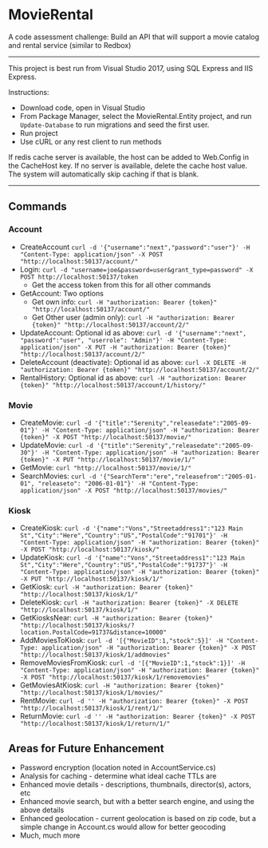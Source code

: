 # MovieRental

A code assessment challenge: Build an API that will support a movie catalog and rental service (similar to Redbox)

-----

This project is best run from Visual Studio 2017, using SQL Express and IIS Express.

Instructions:
* Download code, open in Visual Studio
* From Package Manager, select the MovieRental.Entity project, and run `Update-Database` to run migrations and seed the first user.
* Run project
* Use cURL or any rest client to run methods

If redis cache server is available, the host can be added to Web.Config in the CacheHost key. If no server is available, delete the cache host value. The system will automatically skip caching if that is blank.

-----

## Commands
### Account

* CreateAccount `curl -d '{"username":"next","password":"user"}' -H "Content-Type: application/json" -X POST "http://localhost:50137/account/"`
* Login: `curl -d "username=joe&password=user&grant_type=password" -X POST http://localhost:50137/token`
  - Get the access token from this for all other commands
* GetAccount: Two options
  - Get own info: `curl -H "authorization: Bearer {token}" "http://localhost:50137/account/"`
  - Get Other user (admin only): `curl -H "authorization: Bearer {token}" "http://localhost:50137/account/2/"`
* UpdateAccount: Optional id as above: `curl -d '{"username":"next", "password":"user", "userrole": "Admin"}' -H "Content-Type: application/json" -X PUT -H "authorization: Bearer {token}" "http://localhost:50137/account/2/"`
* DeleteAccount (deactivate): Optional id as above: `curl -X DELETE -H "authorization: Bearer {token}" "http://localhost:50137/account/2/"`
* RentalHistory: Optional id as above: `curl -H "authorization: Bearer {token}" "http://localhost:50137/account/1/history/"`

### Movie

* CreateMovie: `curl -d '{"title":"Serenity","releasedate":"2005-09-01"}' -H "Content-Type: application/json" -H "authorization: Bearer {token}" -X POST "http://localhost:50137/movie/"`
* UpdateMovie: `curl -d '{"title":"Serenity","releasedate":"2005-09-30"}' -H "Content-Type: application/json" -H "authorization: Bearer {token}" -X PUT "http://localhost:50137/movie/1/"`
* GetMovie: `curl "http://localhost:50137/movie/1/"`
* SearchMovies: `curl -d '{"SearchTerm":"ere","releasefrom":"2005-01-01", "releaseto": "2006-01-01"}' -H "Content-Type: application/json" -X POST "http://localhost:50137/movies/"`

### Kiosk

* CreateKiosk: `curl -d '{"name":"Vons","Streetaddress1":"123 Main St","City":"Here","Country":"US","PostalCode":"91701"}' -H "Content-Type: application/json" -H "authorization: Bearer {token}" -X POST "http://localhost:50137/kiosk/"`
* UpdateKiosk: `curl -d '{"name":"Vons","Streetaddress1":"123 Main St","City":"Here","Country":"US","PostalCode":"91737"}' -H "Content-Type: application/json" -H "authorization: Bearer {token}" -X PUT "http://localhost:50137/kiosk/1/"`
* GetKiosk: `curl -H "authorization: Bearer {token}" "http://localhost:50137/kiosk/1/"`
* DeleteKiosk: `curl -H "authorization: Bearer {token}" -X DELETE "http://localhost:50137/kiosk/1/"`
* GetKiosksNear: `curl -H "authorization: Bearer {token}" "http://localhost:50137/kiosks/?location.PostalCode=91737&distance=10000"`
* AddMoviesToKiosk: `curl -d '[{"MovieID":1,"stock":5}]' -H "Content-Type: application/json" -H "authorization: Bearer {token}" -X POST "http://localhost:50137/kiosk/1/addmovies"`
* RemoveMoviesFromKiosk: `curl -d '[{"MovieID":1,"stock":1}]' -H "Content-Type: application/json" -H "authorization: Bearer {token}" -X POST "http://localhost:50137/kiosk/1/removemovies"`
* GetMoviesAtKiosk: `curl -H "authorization: Bearer {token}" "http://localhost:50137/kiosk/1/movies/"`
* RentMovie: `curl -d '' -H "authorization: Bearer {token}" -X POST "http://localhost:50137/kiosk/1/rent/1/"`
* ReturnMovie: `curl -d '' -H "authorization: Bearer {token}" -X POST "http://localhost:50137/kiosk/1/return/1/"`

## Areas for Future Enhancement

* Password encryption (location noted in AccountService.cs)
* Analysis for caching - determine what ideal cache TTLs are
* Enhanced movie details - descriptions, thumbnails, director(s), actors, etc
* Enhanced movie search, but with a better search engine, and using the above details
* Enhanced geolocation - current geolocation is based on zip code, but a simple change in Account.cs would allow for better geocoding
* Much, much more
